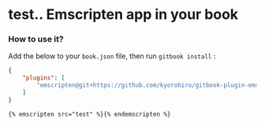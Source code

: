 test..
Emscripten app in your book
==============

### How to use it?

Add the below to your `book.json` file, then run `gitbook install` :

```json
{
    "plugins": [
        "emscripten@git+https://github.com/kyorohiro/gitbook-plugin-emscripten.git"
    ]
}
```

```markdown
{% emscripten src="test" %}{% endemscripten %}
```
